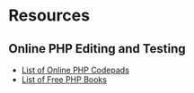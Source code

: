 Resources
=========

Online PHP Editing and Testing
------------------------------
* [List of Online PHP Codepads](http://hakre.wordpress.com/2011/10/05/list-of-online-php-codepads/)
* [List of Free PHP Books](http://www.linuxlinks.com/article/20130119004851789/9oftheBestFreePHPBooks-Part1.html)
